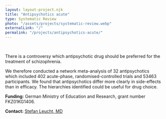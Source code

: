 ```yaml
---
layout: layout-project.njk
title: "Antipsychotics acute"
type: Systematic Review
photo: "/assets/projects/systematic-review.webp"
externalLink: "/"
permalink: "/projects/antipsychotics-acute/"
---
```


<br>

There is a controversy which antipsychotic drug should be preferred for the treatment of schizophrenia. 

We therefore conducted a network meta-analysis of 32 antipsychotics which included 402 acute-phase, randomised-controlled trials and 53463 participants. We found that antipsychotics differ more clearly in side-effects than in efficacy. The hierarchies identified could be useful for drug choice.

**Funding:** German Ministry of Education and Research, grant number FKZ01KG1406.

**Contact:** [Stefan Leucht, MD](/team/prof-stefan-leucht/)